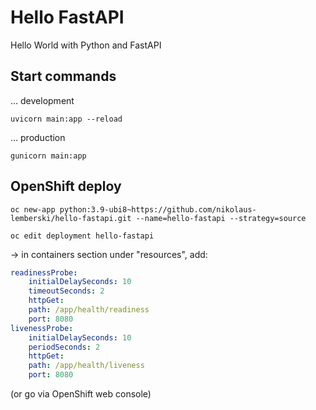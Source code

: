 # Hello FastAPI

Hello World with Python and FastAPI

## Start commands

... development

`uvicorn main:app --reload`

... production

`gunicorn main:app`

## OpenShift deploy

`oc new-app python:3.9-ubi8~https://github.com/nikolaus-lemberski/hello-fastapi.git --name=hello-fastapi --strategy=source`

`oc edit deployment hello-fastapi`

-> in containers section under "resources", add:
```yaml
readinessProbe:
    initialDelaySeconds: 10
    timeoutSeconds: 2
    httpGet:
    path: /app/health/readiness
    port: 8080
livenessProbe:
    initialDelaySeconds: 10
    periodSeconds: 2
    httpGet:
    path: /app/health/liveness
    port: 8080
```
(or go via OpenShift web console)



